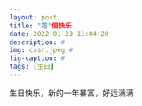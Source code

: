 ```yaml
---
layout: post
title: "霜"倍快乐
date: 2022-01-23 11:04:20
description: #
img: cssr.jpeg #
fig-caption: #
tags: [生日]
---
```

生日快乐，新的一年暴富，好运满满
